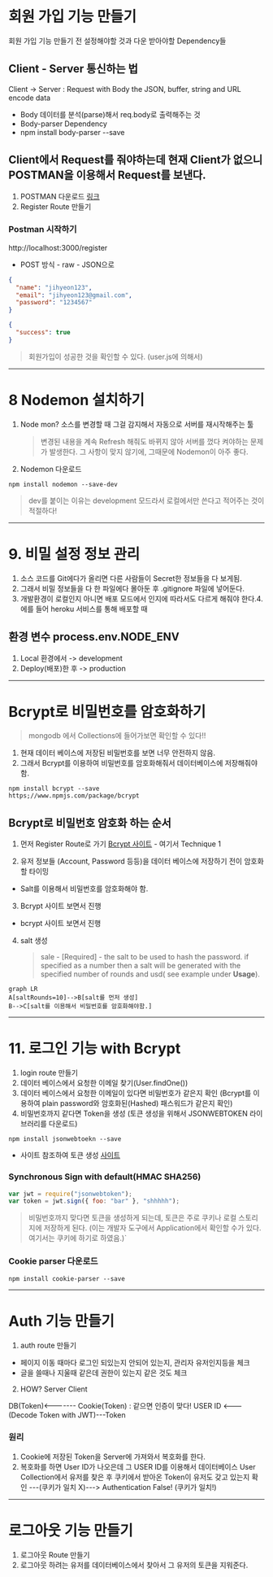 # 회원 가입 기능 만들기

회원 가입 기능 만들기 전 설정해야할 것과 다운 받아야할 Dependency들

## Client - Server 통신하는 법

Client -> Server
: Request with Body the JSON, buffer, string and URL encode data

- Body 데이터를 분석(parse)해서 req.body로 출력해주는 것
- Body-parser Dependency
- npm install body-parser --save

## Client에서 Request를 줘야하는데 현재 Client가 없으니 POSTMAN을 이용해서 Request를 보낸다.

1. POSTMAN 다운로드 [링크](https://www.postman.com/downloads/)
2. Register Route 만들기

### Postman 시작하기

http://localhost:3000/register

- POST 방식 - raw - JSON으로

```json
{
  "name": "jihyeon123",
  "email": "jihyeon123@gmail.com",
  "password": "1234567"
}
```

```json
{
  "success": true
}
```

> 회원가입이 성공한 것을 확인할 수 있다. (user.js에 의해서)

---

# 8 Nodemon 설치하기

1. Node mon? 소스를 변경할 때 그걸 감지해서 자동으로 서버를 재시작해주는 툴
   > 변경된 내용을 계속 Refresh 해줘도 바뀌지 않아 서버를 껐다 켜야하는 문제가 발생한다. 그 사항이 맞지 않기에, 그때문에 Nodemon이 아주 좋다.
2. Nodemon 다운로드

```shell
npm install nodemon --save-dev
```

> dev를 붙이는 이유는 development 모드라서 로컬에서만 쓴다고 적어주는 것이 적절하다!

---

# 9. 비밀 설정 정보 관리

1. 소스 코드를 Git에다가 올리면 다른 사람들이 Secret한 정보들을 다 보게됨.
2. 그래서 비밀 정보들을 다 한 파일에다 몰아둔 후 .gitignore 파일에 넣어둔다.
3. 개발환경이 로컬인지 아니면 배포 모드에서 인지에 따라서도 다르게 해줘야 한다.4. 에를 들어 heroku 서비스를 통해 배포할 때

## 환경 변수 process.env.NODE_ENV

1. Local 환경에서 -> development
2. Deploy(배포)한 후 -> production

---

# Bcrypt로 비밀번호를 암호화하기

> mongodb 에서 Collections에 들어가보면 확인할 수 있다!!

1. 현재 데이터 베이스에 저장된 비밀번호를 보면 너무 안전하지 않음.
2. 그래서 Bcrypt를 이용하여 비밀번호를 암호화해줘서 데이터베이스에 저장해줘야함.

```
npm install bcrypt --save
https;//www.npmjs.com/package/bcrypt
```

## Bcrypt로 비밀번호 암호화 하는 순서

1. 먼저 Register Route로 가기
   [Bcrypt 사이트](https://www.npmjs.com/package/bcrypt) - 여기서 Technique 1

2. 유저 정보들 (Account, Password 등등)을 데이터 베이스에 저장하기 전이 암호화할 타이밍

- Salt를 이용해서 비밀번호를 암호화해야 함.

3. Bcrypt 사이트 보면서 진행

- bcrypt 사이트 보면서 진행

4. salt 생성
   > sale - [Required] - the salt to be used to hash the password. if specified as a number then a salt will be generated with the specified number of rounds and usd( see example under **Usage**).

```mermaid
graph LR
A[saltRounds=10]-->B[salt를 먼저 생성]
B-->C[salt를 이용해서 비밀번호를 암호화해야함.]
```

---

# 11. 로그인 기능 with Bcrypt

1. login route 만들기
2. 데이터 베이스에서 요청한 이메일 찾기(User.findOne())
3. 데이터 베이스에서 요청한 이메일이 있다면 비밀번호가 같은지 확인
   (Bcrypt를 이용하여 plain password와 암호화된(Hashed) 패스워드가 같은지 확인)
4. 비밀번호까지 같다면 Token을 생성
   (토큰 생성을 위해서 JSONWEBTOKEN 라이브러리를 다운로드)

```shell
npm install jsonwebtoekn --save
```

- 사이트 참조하여 토큰 생성 [사이트](https://npmjs.com/package/jsonwebtoken)

### Synchronous Sign with default(HMAC SHA256)

```js
var jwt = require("jsonwebtoken");
var token = jwt.sign({ foo: "bar" }, "shhhhh");
```

> 비밀번호까지 맞다면 토큰을 생성하게 되는데, 토큰은 주로 쿠키나 로컬 스토리지에 저장하게 된다. (이는 개발자 도구에서 Application에서 확인할 수가 있다. 여기서는 쿠키에 하기로 하였음.)`

### Cookie parser 다운로드

```shell
npm install cookie-parser --save
```

---

# Auth 기능 만들기

1. auth route 만들기

- 페이지 이동 때마다 로그인 되있는지 안되어 있는지, 관리자 유저인지등을 체크
- 글을 쓸때나 지울때 같은데 권한이 있는지 같은 것도 체크

2. HOW?
   Server Client

DB(Token)<------- Cookie(Token) : 같으면 인증이 맞다!
USER ID <---(Decode Token with JWT)---Token

### 원리

1. Cookie에 저장된 Token을 Server에 가져와서 복호화를 한다.
2. 복호화를 하면 User ID가 나오은데 그 USER ID를 이용해서 데이터베이스 User Collection에서 유저를 찾은 후 쿠키에서 받아온 Token이 유저도 갖고 있는지 확인
   ---(쿠키가 일치 X)---> Authentication False!
   (쿠키가 일치!)

---

# 로그아웃 기능 만들기

1. 로그아웃 Route 만들기
2. 로그아웃 하려는 유저를 데이터베이스에서 찾아서 그 유저의 토큰을 지워준다.
